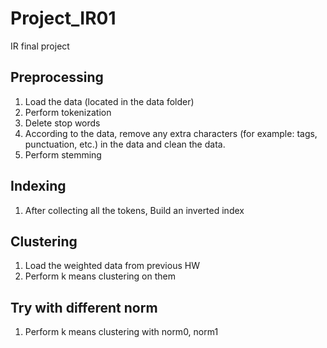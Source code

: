 # Project_IR01
IR final project


## Preprocessing

1. Load the data (located in the data folder)
2. Perform tokenization
3. Delete stop words
4. According to the data, remove any extra characters (for example: tags, punctuation, etc.) in the data and clean the data.
5. Perform stemming


## Indexing

1. After collecting all the tokens, Build an inverted index

## Clustering
1. Load the weighted data from previous HW
2. Perform k means clustering on them


## Try with different norm
1. Perform k means clustering with norm0, norm1

